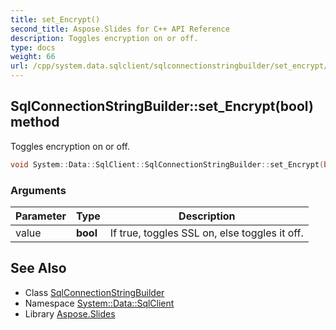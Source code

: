 ```yaml
---
title: set_Encrypt()
second_title: Aspose.Slides for C++ API Reference
description: Toggles encryption on or off.
type: docs
weight: 66
url: /cpp/system.data.sqlclient/sqlconnectionstringbuilder/set_encrypt/
---
```

## SqlConnectionStringBuilder::set_Encrypt(bool) method


Toggles encryption on or off.

```cpp
void System::Data::SqlClient::SqlConnectionStringBuilder::set_Encrypt(bool value)
```


### Arguments

| Parameter | Type | Description |
| --- | --- | --- |
| value | **bool** | If true, toggles SSL on, else toggles it off. |

## See Also

* Class [SqlConnectionStringBuilder](./)
* Namespace [System::Data::SqlClient](../)
* Library [Aspose.Slides](../../)